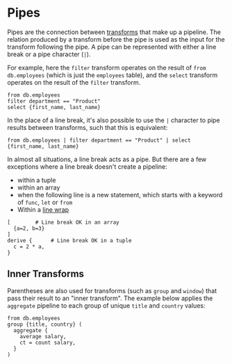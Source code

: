 # Pipes

Pipes are the connection between [transforms](../stdlib/transforms/) that make
up a pipeline. The relation produced by a transform before the pipe is used as
the input for the transform following the pipe. A pipe can be represented with
either a line break or a pipe character (`|`).

For example, here the `filter` transform operates on the result of
`from db.employees` (which is just the `employees` table), and the `select`
transform operates on the result of the `filter` transform.

```prql
from db.employees
filter department == "Product"
select {first_name, last_name}
```

In the place of a line break, it's also possible to use the `|` character to
pipe results between transforms, such that this is equivalent:

```prql
from db.employees | filter department == "Product" | select {first_name, last_name}
```

In almost all situations, a line break acts as a pipe. But there are a few
exceptions where a line break doesn't create a pipeline:

- within a tuple
- within an array
- when the following line is a new statement, which starts with a keyword of
  `func`, `let` or `from`
- Within a [line wrap](./operators.md#wrapping-lines)

```prql
[        # Line break OK in an array
  {a=2, b=3}
]
derive {      # Line break OK in a tuple
  c = 2 * a,
}
```

## Inner Transforms

<!-- TODO: I don't think this really fits here -->

Parentheses are also used for transforms (such as `group` and `window`) that
pass their result to an "inner transform". The example below applies the
`aggregate` pipeline to each group of unique `title` and `country` values:

```prql
from db.employees
group {title, country} (
  aggregate {
    average salary,
    ct = count salary,
  }
)
```

